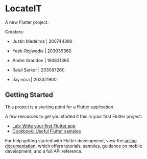 # LocateIT

A new Flutter project.

Creators:
- Justin Medeiros | 200744390
- Yash-Rojiwadia | 203039360

- Andre Grandon | 190831360
- Ratul Sarker | 203087260
- Jay vora | 203321900

## Getting Started

This project is a starting point for a Flutter application.

A few resources to get you started if this is your first Flutter project:

- [Lab: Write your first Flutter app](https://docs.flutter.dev/get-started/codelab)
- [Cookbook: Useful Flutter samples](https://docs.flutter.dev/cookbook)

For help getting started with Flutter development, view the
[online documentation](https://docs.flutter.dev/), which offers tutorials,
samples, guidance on mobile development, and a full API reference.
